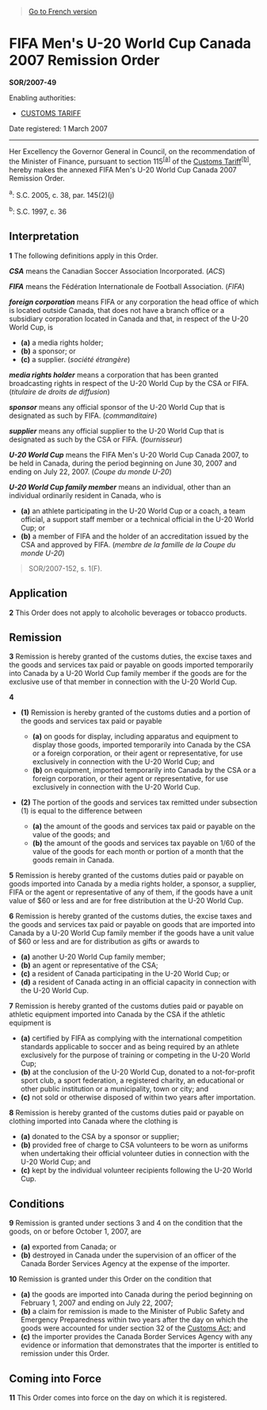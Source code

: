 > [Go to French version](/fr/Règlements/Décrets,%20ordonnances%20et%20règlements%20statutaires/2007/49.md)

# FIFA Men's U-20 World Cup Canada 2007 Remission Order

**SOR/2007-49**

Enabling authorities: 
- [CUSTOMS TARIFF](/en/Acts/Statutes%20of%20Canada/1997/c.%2036.md)

Date registered: 1 March 2007

----------

Her Excellency the Governor General in Council, on the recommendation of the Minister of Finance, pursuant to section 115<sup><a href='#fn_3240_hq_1606'>[a]</a></sup> of the [Customs Tariff](/en/Acts/Statutes%20of%20Canada/1997/c.%2036.md)<sup><a href='#fn_3240_hq_1607'>[b]</a></sup>, hereby makes the annexed FIFA Men's U-20 World Cup Canada 2007 Remission Order.

<a name='fn_3240_hq_1606'><sup>a</sup></a>: S.C. 2005, c. 38, par. 145(2)(j)<br />

<a name='fn_3240_hq_1607'><sup>b</sup></a>: S.C. 1997, c. 36<br />




## Interpretation


**1** The following definitions apply in this Order.

***CSA*** means the Canadian Soccer Association Incorporated. (*ACS*)

***FIFA*** means the Fédération Internationale de Football Association. (*FIFA*)

***foreign corporation*** means FIFA or any corporation the head office of which is located outside Canada, that does not have a branch office or a subsidiary corporation located in Canada and that, in respect of the U-20 World Cup, is
- **(a)** a media rights holder;
- **(b)** a sponsor; or
- **(c)** a supplier. (*société étrangère*)

***media rights holder*** means a corporation that has been granted broadcasting rights in respect of the U-20 World Cup by the CSA or FIFA. (*titulaire de droits de diffusion*)

***sponsor*** means any official sponsor of the U-20 World Cup that is designated as such by FIFA. (*commanditaire*)

***supplier*** means any official supplier to the U-20 World Cup that is designated as such by the CSA or FIFA. (*fournisseur*)

***U-20 World Cup*** means the FIFA Men's U-20 World Cup Canada 2007, to be held in Canada, during the period beginning on June 30, 2007 and ending on July 22, 2007. (*Coupe du monde U-20*)

***U-20 World Cup family member*** means an individual, other than an individual ordinarily resident in Canada, who is
- **(a)** an athlete participating in the U-20 World Cup or a coach, a team official, a support staff member or a technical official in the U-20 World Cup; or
- **(b)**  a member of FIFA and the holder of an accreditation issued by the CSA and approved by FIFA. (*membre de la famille de la Coupe du monde U-20*)
> SOR/2007-152, s. 1(F).





## Application


**2** This Order does not apply to alcoholic beverages or tobacco products.




## Remission


**3** Remission is hereby granted of the customs duties, the excise taxes and the goods and services tax paid or payable on goods imported temporarily into Canada by a U-20 World Cup family member if the goods are for the exclusive use of that member in connection with the U-20 World Cup.



**4** 

- **(1)** Remission is hereby granted of the customs duties and a portion of the goods and services tax paid or payable
	- **(a)** on goods for display, including apparatus and equipment to display those goods, imported temporarily into Canada by the CSA or a foreign corporation, or their agent or representative, for use exclusively in connection with the U-20 World Cup; and
	- **(b)** on equipment, imported temporarily into Canada by the CSA or a foreign corporation, or their agent or representative, for use exclusively in connection with the U-20 World Cup.

- **(2)** The portion of the goods and services tax remitted under subsection (1) is equal to the difference between 
	- **(a)** the amount of the goods and services tax paid or payable on the value of the goods; and
	- **(b)** the amount of the goods and services tax payable on 1/60 of the value of the goods for each month or portion of a month that the goods remain in Canada.



**5** Remission is hereby granted of the customs duties paid or payable on goods imported into Canada by a media rights holder, a sponsor, a supplier, FIFA or the agent or representative of any of them, if the goods have a unit value of $60 or less and are for free distribution at the U-20 World Cup.



**6** Remission is hereby granted of the customs duties, the excise taxes and the goods and services tax paid or payable on goods that are imported into Canada by a U-20 World Cup family member if the goods have a unit value of $60 or less and are for distribution as gifts or awards to
- **(a)** another U-20 World Cup family member;
- **(b)** an agent or representative of the CSA;
- **(c)** a resident of Canada participating in the U-20 World Cup; or
- **(d)** a resident of Canada acting in an official capacity in connection with the U-20 World Cup.



**7** Remission is hereby granted of the customs duties paid or payable on athletic equipment imported into Canada by the CSA if the athletic equipment is
- **(a)** certified by FIFA as complying with the international competition standards applicable to soccer and as being required by an athlete exclusively for the purpose of training or competing in the U-20 World Cup;
- **(b)** at the conclusion of the U-20 World Cup, donated to a not-for-profit sport club, a sport federation, a registered charity, an educational or other public institution or a municipality, town or city; and
- **(c)** not sold or otherwise disposed of within two years after importation.



**8**  Remission is hereby granted of the customs duties paid or payable on clothing imported into Canada where the clothing is
- **(a)** donated to the CSA by a sponsor or supplier;
- **(b)** provided free of charge to CSA volunteers to be worn as uniforms when undertaking their official volunteer duties in connection with the U-20 World Cup; and
- **(c)** kept by the individual volunteer recipients following the U-20 World Cup.




## Conditions


**9** Remission is granted under sections 3 and 4 on the condition that the goods, on or before October 1, 2007, are
- **(a)** exported from Canada; or
- **(b)** destroyed in Canada under the supervision of an officer of the Canada Border Services Agency at the expense of the importer.



**10** Remission is granted under this Order on the condition that
- **(a)** the goods are imported into Canada during the period beginning on February 1, 2007 and ending on July 22, 2007;
- **(b)** a claim for remission is made to the Minister of Public Safety and Emergency Preparedness within two years after the day on which the goods were accounted for under section 32 of the [Customs Act](/en/Acts/Statutes%20of%20Canada/1985/c.%201%20(2nd%20Supp.).md); and
- **(c)** the importer provides the Canada Border Services Agency with any evidence or information that demonstrates that the importer is entitled to remission under this Order.




## Coming into Force


**11** This Order comes into force on the day on which it is registered.


